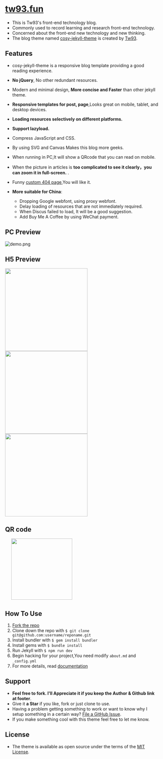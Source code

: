 # [tw93.fun](https://tw93.fun)

- This is Tw93's front-end technology blog.
- Commonly used to record learning and research front-end technology.
- Concerned about the front-end new technology and new thinking.
- The blog theme named [cosy-jekyll-theme](https://rubygems.org/gems/cosy-jekyll-theme) is created by [Tw93](https://tw93.fun/about/).

## Features

- cosy-jekyll-theme is a responsive blog template providing a good reading experience.
- **No jQuery**, No other redundant resources.
- Modern and minimal design, **More concise and Faster** than other jekyll theme.
- **Responsive templates for post, page**,Looks great on mobile, tablet, and desktop devices.
- **Loading resources selectively on different platforms.**
- **Support lazyload.**
- Compress JavaScript and CSS.
- By using SVG and Canvas Makes this blog more geeks.
- When running in PC,It will show a QRcode that you can read on mobile.
- When the picture in articles is **too complicated to see it clearly，you can zoom it in full-screen.** .
- Funny [custom 404 page](http://tw93.github.io/err),You will like it.
- **More suitable for China**:

  - Dropping Google webfont, using proxy webfont.
  - Delay loading of resources that are not immediately required.
  - When Discus failed to load, It will be a good suggestion.
  - Add Buy Me A Coffee by using WeChat payment.

## PC Preview

![demo.png](http://gtms02.alicdn.com/tfs/TB1W3NFQVXXXXaUXpXXXXXXXXXX-2316-1537.jpg)

## H5 Preview

<img src="https://gw.alipayobjects.com/zos/k/w5/1.jpg" width="270"/><img src="https://gw.alipayobjects.com/zos/k/2d/2.jpg" width="270"/><img src="https://gw.alipayobjects.com/zos/k/ki/3.jpg" width="270"/>

## QR code

&nbsp;&nbsp;&nbsp;&nbsp;&nbsp;<img src="https://gw.alipayobjects.com/zos/k/lu/3.png" width="200"/>

## How To Use

1. [Fork the repo](https://github.com/tw93/tw93.github.io)
2. Clone down the repo with `$ git clone git@github.com:username/reponame.git`
3. Install bundler with `$ gem install bundler`
4. Install gems with `$ bundle install`
5. Run Jekyll with `$ npm run dev`
6. Begin hacking for your project,You need modify `about.md` and `_config.yml`
7. For more details, read [documentation](http://jekyllrb.com/)

## Support

- **Feel free to fork. I'll Appreciate it if you keep the Author & Github link at footer**.
- Give it **a Star** if you like, fork or just clone to use.
- Having a problem getting something to work or want to know why I setup something in a certain way? [File a GitHub Issue](https://github.com/tw93/tw93.github.io/issues/new).
- If you make something cool with this theme feel free to let me know.

## License

- The theme is available as open source under the terms of the [MIT License](http://opensource.org/licenses/MIT).
